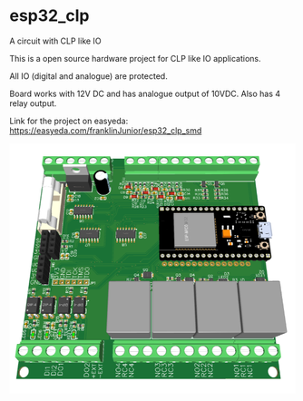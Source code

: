 # esp32_clp
A circuit with CLP like IO

This is a open source hardware project for CLP like IO applications.

All IO (digital and analogue) are protected.

Board works with 12V DC and has analogue output of 10VDC. Also has 4 relay output.

Link for the project on easyeda: https://easyeda.com/franklinJunior/esp32_clp_smd

![alt text](https://raw.githubusercontent.com/franklinjr12/esp32_clp/main/esp32clbot.PNG)